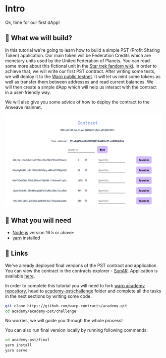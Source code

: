 # Intro

Ok, time for our first dApp!

## 👷 What we will build?

In this tutorial we're going to learn how to build a simple PST (Profit Sharing Token) application. Our main token will be Federation Credits which are monetary units used by the United Federation of Planets. You can read some more about this fictional unit in the [Star trek fandom wiki](https://memory-alpha.fandom.com/wiki/Federation_credit). In order to achieve that, we will write our first PST contract. After writing some tests, we will deploy it to the [Warp public testnet](https://testnet.redstone.tools/). It will let us mint some tokens as well as transfer them between addresses and read current balances. We will then create a simple dApp which will help us interact with the contract in a user-friendly way.

We will also give you some advice of how to deploy the contract to the Arweave mainnet.

![PST-app](./assets/app.png)

## 🔨 What you will need

- [Node.js](https://nodejs.org/en/download/) version 16.5 or above:
- [yarn](https://yarnpkg.com/getting-started/install) installed

## 🔗 Links

We've already deployed final versions of the PST contract and application.
You can view the contract in the contracts explorer - [SonAR](https://sonar.warp.cc/#/app/contract/NfOsoVlsQ4_hh_tLwvI4IkNQr0Ey5p3_uHTqKD1O3Ts?network=testnet). Application is available [here](https://pst.redstone.academy).

In order to complete this tutorial you will need to fork [warp academy repository](https://github.com/warp-contracts/academy), head to [academy-pst/challenge](https://github.com/warp-contracts/academy/tree/main/academy-pst/challenge) folder and complete all the tasks in the next sections by writing some code.

```bash
git clone https://github.com/warp-contracts/academy.git
cd academy/academy-pst/challenge
```

No worries, we will guide you through the whole process!

You can also run final version locally by running following commands:

```bash
cd academy-pst/final
yarn install
yarn serve
```
